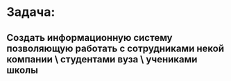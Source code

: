 # Задача:
## Создать информационную систему позволяющую работать с сотрудниками некой компании \ студентами вуза \ учениками школы

